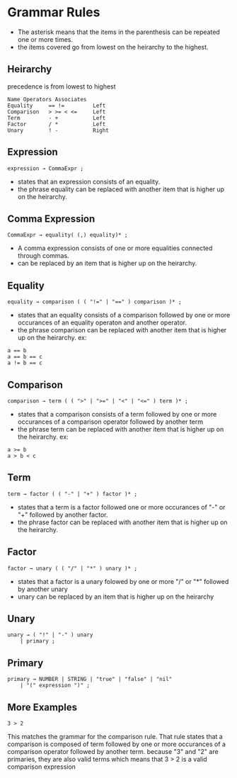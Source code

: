 # Grammar Rules
* The asterisk means that the items in the parenthesis can be repeated one or more times.
* the items covered go from lowest on the heirarchy to the highest.
## Heirarchy
precedence is from lowest to highest
```
Name Operators Associates
Equality     == !=         Left
Comparison   > >= < <=     Left
Term         - +           Left
Factor       / *           Left
Unary        ! -           Right
```
## Expression
```
expression → CommaExpr ;
```
* states that an expression consists of an equality.
* the phrase equality can be replaced with another item that is higher up on the heirarchy.
## Comma Expression
```
CommaExpr → equality( (,) equality)* ;
```
* A comma expression consists of one or more equalities connected through commas.
* can be replaced by an item that is higher up on the heirarchy.
## Equality
```
equality → comparison ( ( "!=" | "==" ) comparison )* ;
```
* states that an equality consists of a comparison followed by one or more occurances of an equality operaton and another operator.
* the phrase comparison can be replaced with another item that is higher up on the heirarchy.
ex: 
```
a == b
a == b == c
a != b == c
```
## Comparison
```
comparison → term ( ( ">" | ">=" | "<" | "<=" ) term )* ;
```
* states that a comparison consists of a term followed by one or more occurances of a comparison operator followed by another term
* the phrase term can be replaced with another item that is higher up on the heirarchy.
ex:
```
a >= b
a > b < c
```
## Term
```
term → factor ( ( "-" | "+" ) factor )* ;
```
* states that a term is a factor followed one or more occurances of "-" or "+" followed by another factor.
* the phrase factor can be replaced with another item that is higher up on the heirarchy.
## Factor
```
factor → unary ( ( "/" | "*" ) unary )* ;
```
* states that a factor is a unary folowed by one or more "/" or "*" followed by another unary
* unary can be replaced by an item that is higher up on the heirarchy
## Unary
```
unary → ( "!" | "-" ) unary
    | primary ;
```
## Primary
```
primary → NUMBER | STRING | "true" | "false" | "nil"
    | "(" expression ")" ;
```
## More Examples
```
3 > 2
```
This matches the grammar for the comparison rule. That rule states that a comparison is composed of term followed by one or more occurances of a comparison operator followed by another term. because "3" and "2" are primaries, they are also valid terms which means that 3 > 2 is a valid comparison expression
